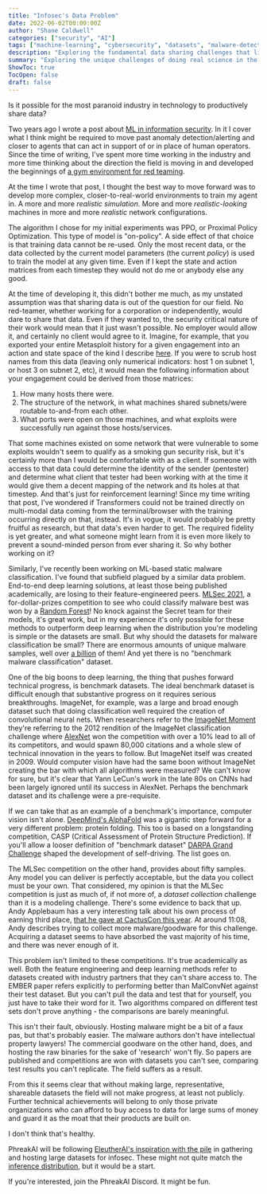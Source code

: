```yaml
---
title: "Infosec's Data Problem"
date: 2022-06-02T00:00:00Z
author: "Shane Caldwell"
categories: ["security", "AI"]
tags: ["machine-learning", "cybersecurity", "datasets", "malware-detection"]
description: "Exploring the fundamental data sharing challenges that limit machine learning progress in information security, and why the field needs its own ImageNet moment."
summary: "Exploring the unique challenges of doing real science in the world's most paranoid industry."
ShowToc: true
TocOpen: false
draft: false
---
```


Is it possible for the most paranoid industry in technology to productively share data?

Two years ago I wrote a post about [ML in information security](https://sjcaldwell.github.io/writing/towards-autonomous-pentesting/). In it I cover what I think might be required to move past anomaly detection/alerting and closer to agents that can act in support of or in place of human operators. Since the time of writing, I've spent more time working in the industry and more time thinking about the direction the field is moving in and developed the beginnings of [a gym environment for red teaming](https://github.com/phreakAI/MetasploitGym).

At the time I wrote that post, I thought the best way to move forward was to develop more complex, closer-to-real-world environments to train my agent in. A more and more *realistic simulation*. More and more *realistic-looking* machines in more and more *realistic* network configurations. 

The algorithm I chose for my initial experiments was PPO, or Proximal Policy Optimization. This type of model is "on-policy". A side effect of that choice is that training data cannot be re-used. Only the most recent data, or the data collected by the current model parameters (the current *policy*) is used to train the model at any given time. Even if I kept the state and action matrices from each timestep they would not do me or anybody else any good. 

At the time of developing it, this didn't bother me much, as my unstated assumption was that sharing data is out of the question for our field. No red-teamer, whether working for a corporation or independently, would dare to share that data. Even if they wanted to, the security critical nature of their work would mean that it just wasn't possible. No employer would allow it, and certainly no client would agree to it. Imagine, for example, that you exported your entire Metasploit history for a given engagement into an action and state space of the kind I describe [here](https://www.youtube.com/watch?v=EiI69BdWKPs). If you were to scrub host names from this data (leaving only numerical indicators: host 1 on subnet 1, or host 3 on subnet 2, etc), it would mean the following information about your engagement could be derived from those matrices:

1. How many hosts there were.
2. The structure of the network, in what machines shared subnets/were routable to-and-from each other. 
3. What ports were open on those machines, and what exploits were successfully run against those hosts/services. 

That some machines existed on some network that were vulnerable to some exploits wouldn't seem to qualify as a smoking gun security risk, but it's certainly more than I would be comfortable with as a client. If someone with access to that data could determine the identity of the sender (pentester) and determine what client that tester had been working with at the time it would give them a decent mapping of the network and its holes at that timestep. And that's just for reinforcement learning! Since my time writing that post, I've wondered if Transformers could not be trained directly on multi-modal data coming from the terminal/browser with the training occurring directly on that, instead. It's in vogue, it would probably be pretty fruitful as research, but that data's even harder to get. The required fidelity is yet greater, and what someone might learn from it is even more likely to prevent a sound-minded person from ever sharing it. So why bother working on it?

Similarly, I've recently been working on ML-based static malware classification. I've found that subfield plagued by a similar data problem. End-to-end deep learning solutions, at least those being published academically, are losing to their feature-engineered peers. [MLSec 2021](https://mlsec.io/), a for-dollar-prizes competition to see who could classify malware best was won by a [Random Forest](https://secret.inf.ufpr.br/2021/09/29/adversarial-machine-learning-malware-detection-and-the-2021s-mlsec-competition/)! No knock against the Secret team for their models, it's great work, but in my experience it's only possible for these methods to outperform deep learning when the distribution you're modeling is simple or the datasets are small. But why should the datasets for malware classification be small? There are enormous amounts of unique malware samples, well over [a billion](https://www.av-test.org/en/statistics/malware/) of them! And yet there is no "benchmark malware classification" dataset. 

One of the big boons to deep learning, the thing that pushes forward technical progress, is benchmark datasets. The ideal benchmark dataset is difficult enough that substantive progress on it requires serious breakthroughs. ImageNet, for example, was a large and broad enough dataset such that doing classification well required the creation of convolutional neural nets. When researchers refer to the [ImageNet Moment](https://image-net.org/challenges/LSVRC/2012/) they're referring to the 2012 rendition of the ImageNet classification challenge where [AlexNet](https://en.wikipedia.org/wiki/AlexNet) won the competition with over a 10% lead to all of its competitors, and would spawn 80,000 citations and a whole slew of technical innovation in the years to follow. But ImageNet itself was created in 2009. Would computer vision have had the same boon without ImageNet creating the bar with which all algorithms were measured? We can't know for sure, but it's clear that Yann LeCun's work in the late 80s on CNNs had been largely ignored until its success in AlexNet. Perhaps the benchmark dataset and its challenge were a pre-requisite. 

If we can take that as an example of a benchmark's importance, computer vision isn't alone. [DeepMind's AlphaFold](https://www.deepmind.com/blog/alphafold-a-solution-to-a-50-year-old-grand-challenge-in-biology) was a gigantic step forward for a very different problem: protein folding. This too is based on a longstanding competition, CASP (Critical Assessment of Protein Structure Prediction). If you'll allow a looser definition of "benchmark dataset" [DARPA Grand Challenge](https://en.wikipedia.org/wiki/DARPA_Grand_Challenge) shaped the development of self-driving. The list goes on. 

The MLSec competition on the other hand, provides about fifty samples. Any model you can deliver is perfectly acceptable, but the data you collect must be your own. That considered, my opinion is that the MLSec competition is just as much of, if not more of, a *dataset collection* challenge than it is a modeling challenge. There's some evidence to back that up. Andy Applebaum has a very interesting talk about his own process of earning third place, [that he gave at CactusCon this year](https://www.youtube.com/watch?v=kKHP76_P8Nw). At around 11:08, Andy describes trying to collect more malware/goodware for this challenge. Acquiring a dataset seems to have absorbed the vast majority of his time, and there was never enough of it.

This problem isn't limited to these competitions. It's true academically as well. Both the feature engineering and deep learning methods refer to datasets created with industry partners that they can't share access to. The EMBER paper refers explicitly to performing better than MalConvNet against their test dataset. But you can't pull the data and test that for yourself, you just have to take their word for it. Two algorithms compared on different test sets don't prove anything - the comparisons are barely meaningful.

This isn't their fault, obviously. Hosting malware might be a bit of a faux pas, but that's probably easier. The malware authors don't have intellectual property lawyers! The commercial goodware on the other hand, does, and hosting the raw binaries for the sake of 'research' won't fly. So papers are published and competitions are won with datasets you can't see, comparing test results you can't replicate. The field suffers as a result.

From this it seems clear that without making large, representative, shareable datasets the field will not make progress, at least not publicly. Further technical achievements will belong to only those private organizations who can afford to buy access to data for large sums of money and guard it as the moat that their products are built on. 

I don't think that's healthy. 

PhreakAI will be following [EleutherAI's inspiration with the pile](https://pile.eleuther.ai/) in gathering and hosting large datasets for infosec. These might not quite match the [inference distribution](https://en.wikipedia.org/wiki/Reality), but it would be a start.

If you're interested, join the PhreakAI Discord. It might be fun.